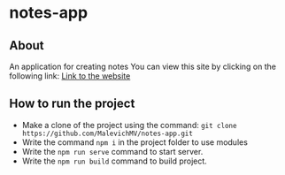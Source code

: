 # notes-app

##  About

An application for creating notes
You can view this site by clicking on the following link:
[Link to the website](https://malevichmv.github.io/notes-app/)

##  How to run the project

- Make a clone of the project using the command: `git clone https://github.com/MalevichMV/notes-app.git`
- Write the command `npm i` in the project folder to use modules
- Write the `npm run serve` command to start server.
- Write the `npm run build` command to build project.

